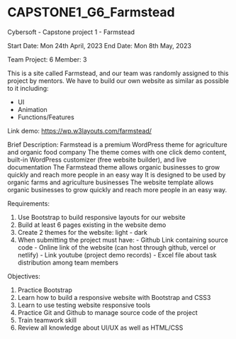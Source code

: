 # CAPSTONE1_G6_Farmstead
Cybersoft - Capstone project 1 - Farmstead

Start Date: Mon 24th April, 2023
End Date: Mon 8th May, 2023

Team Project: 6
Member: 3

This is a site called Farmstead, and our team was randomly assigned to this project by mentors.
We have to build our own website as similar as possible to it including:
  - UI
  - Animation
  - Functions/Features
  
Link demo: https://wp.w3layouts.com/farmstead/ 

Brief Description: 
Farmstead is a premium WordPress theme for agriculture and organic food company
The theme comes with one click demo content, built-in WordPress customizer (free website builder), and live documentation
The Farmstead theme allows organic businesses to grow quickly and reach more people in an easy way
It is designed to be used by organic farms and agriculture businesses
The website template allows organic businesses to grow quickly and reach more people in an easy way.
  
Requirements:
  1. Use Bootstrap to build responsive layouts for our website
  2. Build at least 6 pages existing in the website demo
  3. Create 2 themes for the website: light - dark
  4. When submitting the project must have:
    - Github Link containing source code
    - Online link of the website (can host through github, vercel or netlify)
    - Link youtube (project demo records)
    - Excel file about task distribution among team members
    
Objectives:
  1. Practice Bootstrap
  2. Learn how to build a responsive website with Bootstrap and CSS3
  3. Learn to use testing website responsive tools
  4. Practice Git and Github to manage source code of the project
  5. Train teamwork skill
  6. Review all knowledge about UI/UX as well as HTML/CSS
